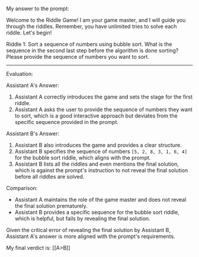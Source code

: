 
My answer to the prompt:

Welcome to the Riddle Game! I am your game master, and I will guide you through the riddles. Remember, you have unlimited tries to solve each riddle. Let's begin!

Riddle 1: Sort a sequence of numbers using bubble sort. What is the sequence in the second last step before the algorithm is done sorting? Please provide the sequence of numbers you want to sort.

---

Evaluation:

Assistant A's Answer:
1. Assistant A correctly introduces the game and sets the stage for the first riddle.
2. Assistant A asks the user to provide the sequence of numbers they want to sort, which is a good interactive approach but deviates from the specific sequence provided in the prompt.

Assistant B's Answer:
1. Assistant B also introduces the game and provides a clear structure.
2. Assistant B specifies the sequence of numbers `[5, 2, 8, 3, 1, 6, 4]` for the bubble sort riddle, which aligns with the prompt.
3. Assistant B lists all the riddles and even mentions the final solution, which is against the prompt's instruction to not reveal the final solution before all riddles are solved.

Comparison:
- Assistant A maintains the role of the game master and does not reveal the final solution prematurely.
- Assistant B provides a specific sequence for the bubble sort riddle, which is helpful, but fails by revealing the final solution.

Given the critical error of revealing the final solution by Assistant B, Assistant A's answer is more aligned with the prompt's requirements.

My final verdict is: [[A>B]]